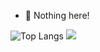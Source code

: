 - 👋 Nothing here!

![Top Langs](https://github-readme-stats.vercel.app/api/top-langs/?username=Norozani&hide=javascript,html,css)
[![](https://visitcount.itsvg.in/api?id=mr-mati&icon=0&color=12)](https://visitcount.itsvg.in)
